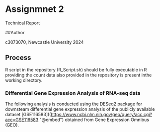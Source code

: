 # Assignmnet 2

Technical Report


##Author

c3073070, Newcastle University 2024


## Process 

R script in the repository (R_Script.sh) should be fully executable in R providing the count data also provided in the repository is present inthe working directory.



### Differential Gene Expression Analysis of RNA-seq data

The following analysis is conducted using the DESeq2 package for downsteam differential gene expression analysis of  the publicly available dataset [GSE116583]((https://www.ncbi.nlm.nih.gov/geo/query/acc.cgi?acc=GSE116583 "@embed") obtained from Gene Expression Omnibus (GEO).

